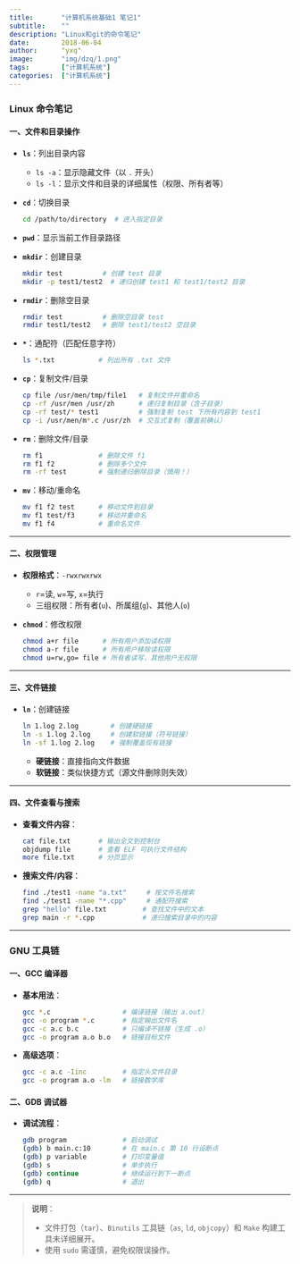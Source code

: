 ```yaml
---
title:       "计算机系统基础1 笔记1"
subtitle:    ""
description: "Linux和git的命令笔记"
date:        2018-06-04
author:      "yxq"
image:       "img/dzq/1.png"
tags:        ["计算机系统"]
categories:  ["计算机系统"]
---
```


### Linux 命令笔记

#### 一、文件和目录操作

- **`ls`**：列出目录内容

  - `ls -a`：显示隐藏文件（以 `.` 开头）
  - `ls -l`：显示文件和目录的详细属性（权限、所有者等）

- **`cd`**：切换目录

  ```bash
  cd /path/to/directory  # 进入指定目录
  ```

- **`pwd`**：显示当前工作目录路径

- **`mkdir`**：创建目录

  ```bash
  mkdir test          # 创建 test 目录
  mkdir -p test1/test2  # 递归创建 test1 和 test1/test2 目录
  ```

- **`rmdir`**：删除空目录

  ```bash
  rmdir test          # 删除空目录 test
  rmdir test1/test2   # 删除 test1/test2 空目录
  ```

- **`*`**：通配符（匹配任意字符）

  ```bash
  ls *.txt           # 列出所有 .txt 文件
  ```

- **`cp`**：复制文件/目录

  ```bash
  cp file /usr/men/tmp/file1   # 复制文件并重命名
  cp -rf /usr/men /usr/zh      # 递归复制目录（含子目录）
  cp -rf test/* test1          # 强制复制 test 下所有内容到 test1
  cp -i /usr/men/m*.c /usr/zh  # 交互式复制（覆盖前确认）
  ```

- **`rm`**：删除文件/目录

  ```bash
  rm f1              # 删除文件 f1
  rm f1 f2           # 删除多个文件
  rm -rf test        # 强制递归删除目录（慎用！）
  ```

- **`mv`**：移动/重命名

  ```bash
  mv f1 f2 test      # 移动文件到目录
  mv f1 test/f3      # 移动并重命名
  mv f1 f4           # 重命名文件
  ```

---

#### 二、权限管理

- **权限格式**：`-rwxrwxrwx`

  - `r`=读, `w`=写, `x`=执行
  - 三组权限：所有者(`u`)、所属组(`g`)、其他人(`o`)

- **`chmod`**：修改权限

  ```bash
  chmod a+r file      # 所有用户添加读权限
  chmod a-r file      # 所有用户移除读权限
  chmod u=rw,go= file # 所有者读写，其他用户无权限
  ```

---

#### 三、文件链接

- **`ln`**：创建链接

  ```bash
  ln 1.log 2.log        # 创建硬链接
  ln -s 1.log 2.log     # 创建软链接（符号链接）
  ln -sf 1.log 2.log    # 强制覆盖现有链接
  ```

  - **硬链接**：直接指向文件数据
  - **软链接**：类似快捷方式（源文件删除则失效）

---

#### 四、文件查看与搜索

- **查看文件内容**：

  ```bash
  cat file.txt       # 输出全文到控制台
  objdump file       # 查看 ELF 可执行文件结构
  more file.txt      # 分页显示
  ```

- **搜索文件/内容**：

  ```bash
  find ./test1 -name "a.txt"     # 按文件名搜索
  find ./test1 -name "*.cpp"     # 通配符搜索
  grep "hello" file.txt         # 查找文件中的文本
  grep main -r *.cpp            # 递归搜索目录中的内容
  ```

---

### GNU 工具链

#### 一、GCC 编译器

- **基本用法**：

  ```bash
  gcc *.c                  # 编译链接（输出 a.out）
  gcc -o program *.c       # 指定输出文件名
  gcc -c a.c b.c           # 只编译不链接（生成 .o）
  gcc -o program a.o b.o   # 链接目标文件
  ```

- **高级选项**：

  ```bash
  gcc -c a.c -Iinc         # 指定头文件目录
  gcc -o program a.o -lm   # 链接数学库
  ```

#### 二、GDB 调试器

- **调试流程**：

  ```bash
  gdb program              # 启动调试
  (gdb) b main.c:10        # 在 main.c 第 10 行设断点
  (gdb) p variable         # 打印变量值
  (gdb) s                  # 单步执行
  (gdb) continue           # 继续运行到下一断点
  (gdb) q                  # 退出
  ```

---

> **说明**：
>
> - 文件打包（`tar`）、`Binutils` 工具链（`as`, `ld`, `objcopy`）和 `Make` 构建工具未详细展开。
> - 使用 `sudo` 需谨慎，避免权限误操作。

